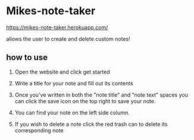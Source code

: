 # Mikes-note-taker
https://mikes-note-taker.herokuapp.com/

allows the user to create and delete custom notes!

##  how to use
1. Open the website and click get started

2. Write a title for your note and fill out its contents

3. Once you've written in both the "note title" and "note text" spaces you can click the save icon on the top right to save your note.

4. You can find your note on the left side column.

5. If you wish to delete a note click the red trash can to delete its corresponding note